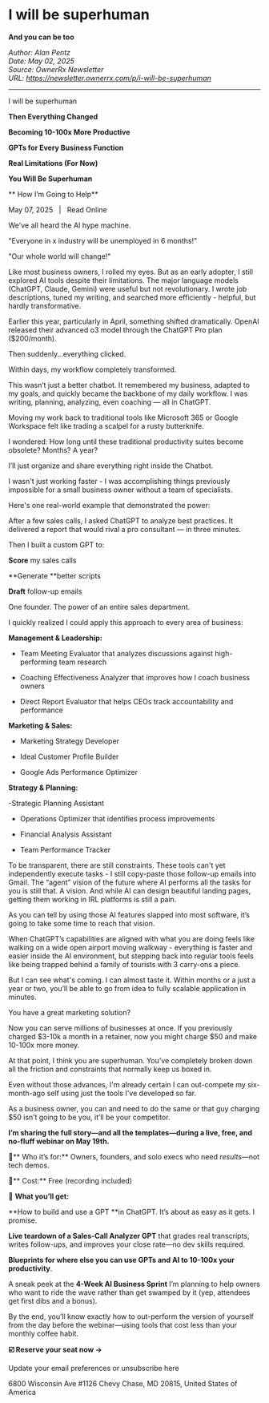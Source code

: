 # I will be superhuman
**And you can be too**

*Author: Alan Pentz*  
*Date: May 02, 2025*  
*Source: OwnerRx Newsletter*  
*URL: https://newsletter.ownerrx.com/p/i-will-be-superhuman*

---

I will be superhuman

**Then Everything Changed**

**Becoming 10-100x More Productive**

**GPTs for Every Business Function**

**Real Limitations (For Now)**

**You Will Be Superhuman**

** How I’m Going to Help**

May 07, 2025   |   Read Online

We've all heard the AI hype machine.

"Everyone in x industry will be unemployed in 6 months!"

"Our whole world will change!"

Like most business owners, I rolled my eyes. But as an early adopter, I still explored AI tools despite their limitations. The major language models (ChatGPT, Claude, Gemini) were useful but not revolutionary. I wrote job descriptions, tuned my writing, and searched more efficiently - helpful, but hardly transformative.

Earlier this year, particularly in April, something shifted dramatically. OpenAI released their advanced o3 model through the ChatGPT Pro plan ($200/month).

Then suddenly…everything clicked.

Within days, my workflow completely transformed.

This wasn’t just a better chatbot. It remembered my business, adapted to my goals, and quickly became the backbone of my daily workflow. I was writing, planning, analyzing, even coaching — all in ChatGPT.

Moving my work back to traditional tools like Microsoft 365 or Google Workspace felt like trading a scalpel for a rusty butterknife.

I wondered: How long until these traditional productivity suites become obsolete? Months? A year?

I’ll just organize and share everything right inside the Chatbot.

I wasn't just working faster - I was accomplishing things previously impossible for a small business owner without a team of specialists.

Here's one real-world example that demonstrated the power:

After a few sales calls, I asked ChatGPT to analyze best practices. It delivered a report that would rival a pro consultant — in three minutes.

Then I built a custom GPT to:

**Score** my sales calls

**Generate **better scripts

**Draft** follow-up emails

One founder. The power of an entire sales department.

I quickly realized I could apply this approach to every area of business:

**Management & Leadership:**

- Team Meeting Evaluator that analyzes discussions against high-performing team research

- Coaching Effectiveness Analyzer that improves how I coach business owners

- Direct Report Evaluator that helps CEOs track accountability and performance

**Marketing & Sales:**

- Marketing Strategy Developer

- Ideal Customer Profile Builder

- Google Ads Performance Optimizer

**Strategy & Planning:**

-Strategic Planning Assistant

- Operations Optimizer that identifies process improvements

- Financial Analysis Assistant

- Team Performance Tracker

To be transparent, there are still constraints. These tools can't yet independently execute tasks - I still copy-paste those follow-up emails into Gmail. The “agent” vision of the future where AI performs all the tasks for you is still that. A vision. And while AI can design beautiful landing pages, getting them working in IRL platforms is still a pain.

As you can tell by using those AI features slapped into most software, it’s going to take some time to reach that vision.

When ChatGPT’s capabilities are aligned with what you are doing feels like walking on a wide open airport moving walkway - everything is faster and easier inside the AI environment, but stepping back into regular tools feels like being trapped behind a family of tourists with 3 carry-ons a piece.

But I can see what's coming. I can almost taste it. Within months or a just a year or two, you’ll be able to go from idea to fully scalable application in minutes.

You have a great marketing solution?

Now you can serve millions of businesses at once. If you previously charged $3-10k a month in a retainer, now you might charge $50 and make 10-100x more money.

At that point, I think you are superhuman. You’ve completely broken down all the friction and constraints that normally keep us boxed in.

Even without those advances, I'm already certain I can out-compete my six-month-ago self using just the tools I've developed so far.

As a business owner, you can and need to do the same or that guy charging $50 isn’t going to be you, it’ll be your competitor.

**I’m sharing the full story—and all the templates—during a live, free, and no-fluff webinar on May 19th.**

🎯** Who it’s for:** Owners, founders, and solo execs who need *results*—not tech demos.

💸** Cost:** Free (recording included)

🎁 **What you’ll get:**

**How to build and use a GPT **in ChatGPT. It’s about as easy as it gets. I promise.

**Live teardown of a Sales-Call Analyzer GPT** that grades real transcripts, writes follow-ups, and improves your close rate—no dev skills required.

**Blueprints for where else you can use GPTs and AI to 10-100x your productivity**.

A sneak peek at the **4-Week AI Business Sprint** I’m planning to help owners who want to ride the wave rather than get swamped by it (yep, attendees get first dibs and a bonus).

By the end, you’ll know exactly how to out-perform the version of yourself from the day before the webinar—using tools that cost less than your monthly coffee habit.

**☑️ Reserve your seat now →**

Update your email preferences or unsubscribe here

6800 Wisconsin Ave #1126
Chevy Chase, MD 20815, United States of America
